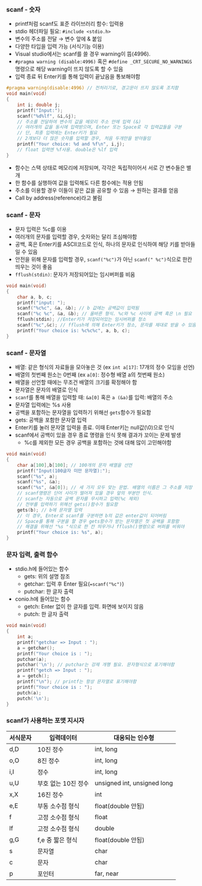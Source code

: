 ### scanf - 숫자
- printf처럼 scanf도 표준 라이브러리 함수: 입력용
- stdio 헤더파일 필요: `#include <stdio.h>`
- 변수의 주소를 전달 $\rightarrow$ 변수 앞에 & 붙임
- 다양한 타입을 입력 가능 (서식기능 이용)
- Visual studio에서는 scanf를 쓸 경우 warning이 뜸(4996).
 - `#pragma warning (disable:4996)` 혹은 `#define _CRT_SECURE_NO_WARNINGS` 명령으로 해당 warning이 뜨지 않도록 할 수 있음
- 입력 종료 뒤 Enter키를 통해 입력이 끝났음을 통보해야함


```cpp
#pragma warning(disable:4996) // 전처리기로, 경고문이 뜨지 않도록 조치함
void main(void)
{	
	int i; double j;
	printf("Input:");
	scanf("%d%lf", &i,&j); 
    // 주소를 전달하여 변수의 값을 메모리 주소 안에 입력 (&)
    // 여러개의 값을 동시에 입력받으며, Enter 또는 Space로 각 입력값들을 구분
    // 단, 최종 입력에는 Enter키가 필요
    // 2개보다 더 많은 숫자를 입력할 경우, 처음 두개만을 받아들임
	printf("Your choice: %d and %f\n", i,j);
    // float 입력엔 %f사용. double은 %lf 입력
}
```

- 함수는 스택 상태로 메모리에 저장되며, 각각은 독립적이어서 서로 간 변수들은 별개
- 한 함수를 실행하여 값을 입력해도 다른 함수에는 적용 안됨
- 주소를 이용할 경우 이들이 같은 값을 공유할 수 있음 $\rightarrow$ 원하는 결과를 얻음
 - Call by address(reference)라고 불림

### scanf - 문자
- 문자 입력은 %c를 이용
- 여러개의 문자를 입력할 경우, 숫자와는 달리 조심해야함
 - 공백, 혹은 Enter키를 ASCII코드로 인식, 하나의 문자로 인식하여 해당 키를 받아들일 수 있음
 - 안전을 위해 문자를 입력할 경우, `scanf("%c")`가 아닌 `scanf(" %c")`식으로 한칸 띄우는 것이 좋음
 - `fflush(stdin)`: 문자가 저장되어있는 임시버퍼를 비움

```cpp
void main(void)
{
	char a, b, c;
	printf("input: ");
	scanf("%c%c", &a, &b); // b 값에는 공백값이 입력됨
	scanf("%c %c", &a, &b); // 올바른 형식. %c와 %c 사이에 공백 혹은 \n 필요
    fflush(stdin); //Enter키가 저장되어있는 임시버퍼를 청소
    scanf("%c",&c); // fflush에 의해 Enter키가 청소, 문자를 제대로 받을 수 있음
	printf("Your choice is: %c%c%c", a, b, c);
}
```

### scanf - 문자열

- 배열: 같은 형식의 자료들을 모아놓은 것 (ex `int a[17]`: 17개의 정수 모임을 선언)
 - 배열의 첫번째 원소는 0번째 (ex `a[0]`: 정수형 배열 a의 첫번째 원소)
 - 배열을 선언할 때에는 무조건 배열의 크기를 확정해야 함
 - 문자열은 문자의 배열로 인식
 - `scanf`를 통해 배열을 입력할 때: `&a[0]` 혹은 `a (&a)`를 입력: 배열의 주소
- 문자열 입력에는 %s 사용
- 공백을 포함하는 문자열을 입력하기 위해선 `gets`함수가 필요함
 - gets: 공백을 포함한 문자열 입력
 - Enter키를 눌러 문자열 입력을 종료. 이때 Enter키는 null값(\0)으로 인식
- scanf에서 공백이 있을 경우 종료 명령을 인식 못해 결과가 꼬이는 문제 발생
	- %c를 제외한 모든 경우 공백을 포함하는 것에 대해 많이 고민해야함

```cpp
void main(void)
{
	char a[100],b[100]; // 100개의 문자 배열을 선언
	printf("Input(100글자 미만 문자열):");
	scanf("%s", a);
	scanf("%s", &a);
	scanf("%s", &a[0]); // 세 가지 모두 맞는 문법. 배열의 이름은 그 주소를 저장
	// scanf명령은 단어 사이가 떨어져 있을 경우 앞의 부분만 인식. 
	// scanf는 자동으로 공백 문자를 무시하고 입력(%c 제외)
	// 전부를 입력하기 위해선 gets()함수가 필요함
	gets(b); // b에 문자열 입력
	// 이 경우, Enter로 scanf를 구분하면 b의 값은 enter값이 되어버림
    // Space를 통해 구분을 할 경우 gets함수가 받는 문자열은 첫 공백을 포함함
	// 해결을 위해선 "%s "식으로 한 칸 띄우거나 fflush()명령으로 버퍼를 비워야
	printf("Your choice is: %s", a);
}
```
### 문자 입력, 출력 함수
- stdio.h에 들어있는 함수
	- gets: 위의 설명 참조
	- getchar: 입력 후 Enter 필요(`=scanf("%c")`)
	- putchar: 한 글자 출력
- conio.h에 들어있는 함수
	- getch: Enter 없이 한 글자를 입력. 화면에 보이지 않음
	- putch: 한 글자 출력

```cpp
void main(void)
{
	int a;
	printf("getchar => Input : ");
	a = getchar();
	printf("Your choice is : ");
	putchar(a);
	putchar('\n'); // putchar는 강제 개행 필요. 문자형식으로 표기해야함
	printf("getch => Input : ");
	a = getch();
	printf("\n"); // printf는 항상 문자열로 표기해야함
	printf("Your choice is : ");
	putch(a);
	putch('\n');
}
```
### scanf가 사용하는 포맷 지시자

|서식문자|입력데이터|대응되는 인수형|
|---|---|---|
|d,D|10진 정수|int, long|
|o,O|8진 정수|int, long|
|i,I|정수|int, long|
|u,U|부호 없는 10진 정수|unsigned int, unsigned long|
|x,X|16진 정수|int|
|e,E|부동 소수점 형식|float(double 안됨)|
|f|고정 소수점 형식|float|
|lf|고정 소수점 형식|double|
|g,G|f,e 중 짧은 형식|float(double 안됨)|
|s|문자열|char|
|c|문자|char|
|p|포인터|far, near|

















